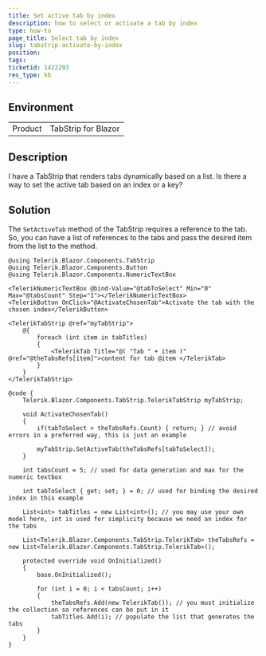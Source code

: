 ```yaml
---
title: Set active tab by index
description: how to select or activate a tab by index
type: how-to
page_title: Select tab by index
slug: tabstrip-activate-by-index
position: 
tags: 
ticketid: 1422293
res_type: kb
---
```


## Environment
<table>
    <tbody>
	    <tr>
	    	<td>Product</td>
	    	<td>TabStrip for Blazor</td>
	    </tr>
    </tbody>
</table>


## Description
I have a TabStrip that renders tabs dynamically based on a list. Is there a way to set the active tab based on an index or a key?

## Solution
The `SetActiveTab` method of the TabStrip requires a reference to the tab. So, you can have a list of references to the tabs and pass the desired item from the list to the method.

````CSHTML
@using Telerik.Blazor.Components.TabStrip
@using Telerik.Blazor.Components.Button
@using Telerik.Blazor.Components.NumericTextBox

<TelerikNumericTextBox @bind-Value="@tabToSelect" Min="0" Max="@tabsCount" Step="1"></TelerikNumericTextBox>
<TelerikButton OnClick="@ActivateChosenTab">Activate the tab with the chosen index</TelerikButton>

<TelerikTabStrip @ref="myTabStrip">
	@{
		foreach (int item in tabTitles)
		{
			<TelerikTab Title="@( "Tab " + item )" @ref="@theTabsRefs[item]">content for tab @item </TelerikTab>
		}
	}
</TelerikTabStrip>

@code {
	Telerik.Blazor.Components.TabStrip.TelerikTabStrip myTabStrip;

	void ActivateChosenTab()
	{
		if(tabToSelect > theTabsRefs.Count) { return; } // avoid errors in a preferred way, this is just an example
		
		myTabStrip.SetActiveTab(theTabsRefs[tabToSelect]);
	}

	int tabsCount = 5; // used for data generation and max for the numeric textbox

	int tabToSelect { get; set; } = 0; // used for binding the desired index in this example

	List<int> tabTitles = new List<int>(); // you may use your own model here, int is used for simplicity because we need an index for the tabs

	List<Telerik.Blazor.Components.TabStrip.TelerikTab> theTabsRefs = new List<Telerik.Blazor.Components.TabStrip.TelerikTab>();

	protected override void OnInitialized()
	{
		base.OnInitialized();

		for (int i = 0; i < tabsCount; i++)
		{
			theTabsRefs.Add(new TelerikTab()); // you must initialize the collection so references can be put in it
			tabTitles.Add(i); // populate the list that generates the tabs
		}
	}
}
````

